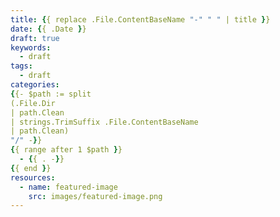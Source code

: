 ```yaml
---
title: {{ replace .File.ContentBaseName "-" " " | title }}
date: {{ .Date }}
draft: true
keywords:
  - draft
tags:
  - draft
categories:
{{- $path := split
(.File.Dir
| path.Clean
| strings.TrimSuffix .File.ContentBaseName
| path.Clean)
"/" -}}
{{ range after 1 $path }}
  - {{ . -}}
{{ end }}
resources:
  - name: featured-image
    src: images/featured-image.png
---
```


<!--more-->

